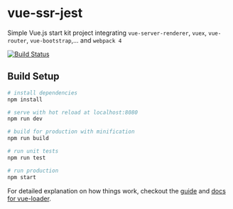 # vue-ssr-jest

Simple Vue.js start kit project integrating `vue-server-renderer`, `vuex`, `vue-router`, `vue-bootstrap`,... and `webpack 4`

[![Build Status](https://travis-ci.org/nnquangit/vue-ssr-jest.svg?branch=master)](https://travis-ci.org/nnquangit/vue-ssr-jest)

## Build Setup

``` bash
# install dependencies
npm install

# serve with hot reload at localhost:8080
npm run dev

# build for production with minification
npm run build

# run unit tests
npm run test

# run production
npm start
```

For detailed explanation on how things work, checkout the [guide](http://vuejs-templates.github.io/webpack/) and [docs for vue-loader](http://vuejs.github.io/vue-loader).


